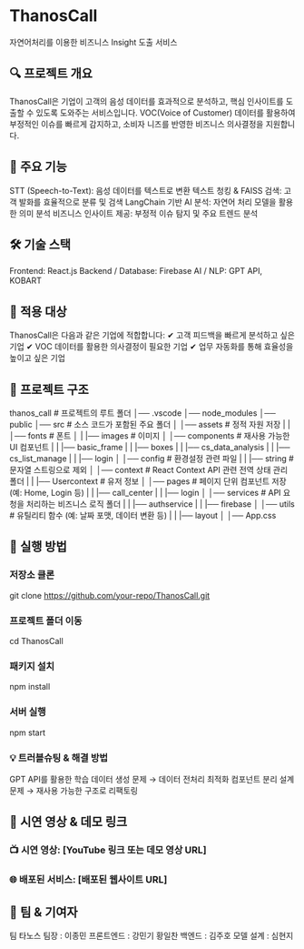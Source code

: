 # ThanosCall
자연어처리를 이용한 비즈니스 Insight 도출 서비스

## 🔍 프로젝트 개요
ThanosCall은 기업이 고객의 음성 데이터를 효과적으로 분석하고, 핵심 인사이트를 도출할 수 있도록 도와주는 서비스입니다.
VOC(Voice of Customer) 데이터를 활용하여 부정적인 이슈를 빠르게 감지하고, 소비자 니즈를 반영한 비즈니스 의사결정을 지원합니다.

## 🎯 주요 기능
STT (Speech-to-Text): 음성 데이터를 텍스트로 변환
텍스트 청킹 & FAISS 검색: 고객 발화를 효율적으로 분류 및 검색
LangChain 기반 AI 분석: 자연어 처리 모델을 활용한 의미 분석
비즈니스 인사이트 제공: 부정적 이슈 탐지 및 주요 트렌드 분석
## 🛠️ 기술 스택
Frontend: React.js
Backend / Database: Firebase
AI / NLP: GPT API, KOBART
## 📌 적용 대상
ThanosCall은 다음과 같은 기업에 적합합니다:
✔ 고객 피드백을 빠르게 분석하고 싶은 기업
✔ VOC 데이터를 활용한 의사결정이 필요한 기업
✔ 업무 자동화를 통해 효율성을 높이고 싶은 기업

## 📂 프로젝트 구조
thanos_call # 프로젝트의 루트 폴더
│── .vscode
│── node_modules
│── public
│── src # 소스 코드가 포함된 주요 폴더
│ │── assets # 정적 자원 저장
| | │── fonts # 폰트
│ | |── images # 이미지
│ │── components # 재사용 가능한 UI 컴포넌트
| | |── basic_frame
| | |── boxes
| | |── cs_data_analysis
| | |── cs_list_manage
| | |── login
│ │── config # 환경설정 관련 파일
| | |── string # 문자열 스트링으로 제외
│ │── context # React Context API 관련 전역 상태 관리 폴더
| | |── Usercontext # 유저 정보
│ │── pages # 페이지 단위 컴포넌트 저장 (예: Home, Login 등)
| | |── call_center
| | |── login
│ │── services # API 요청을 처리하는 비즈니스 로직 폴더
| | |── authservice
| | |── firebase
│ │── utils # 유틸리티 함수 (예: 날짜 포맷, 데이터 변환 등)
| | |── layout
│ │── App.css

## 🚀 실행 방법
### 저장소 클론
git clone https://github.com/your-repo/ThanosCall.git

### 프로젝트 폴더 이동
cd ThanosCall

### 패키지 설치
npm install

### 서버 실행
npm start

### 💡 트러블슈팅 & 해결 방법
GPT API를 활용한 학습 데이터 생성 문제 → 데이터 전처리 최적화
컴포넌트 분리 설계 문제 → 재사용 가능한 구조로 리팩토링

## 📢 시연 영상 & 데모 링크
### 📺 시연 영상: [YouTube 링크 또는 데모 영상 URL]
### 🌐 배포된 서비스: [배포된 웹사이트 URL]

## 🙌 팀 & 기여자
팀 타노스
팀장 : 이종민
프론트엔드 : 강민기 황일찬
백엔드 : 김주호
모델 설계 : 심현지
